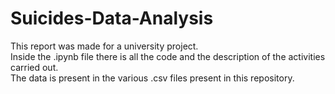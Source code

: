 # Suicides-Data-Analysis

This report was made for a university project.<br>
Inside the .ipynb file there is all the code and the description of the activities carried out.<br>
The data is present in the various .csv files present in this repository.
